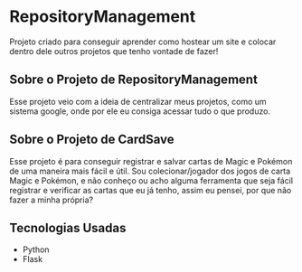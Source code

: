 # RepositoryManagement

Projeto criado para conseguir aprender como hostear um site e colocar dentro dele outros projetos que tenho vontade de fazer!

## Sobre o Projeto de RepositoryManagement

Esse projeto veio com a ideia de centralizar meus projetos, como um sistema google, onde por ele eu consiga acessar tudo o que produzo.

## Sobre o Projeto de CardSave

Esse projeto é para conseguir registrar e salvar cartas de Magic e Pokémon de uma maneira mais fácil e útil.
Sou colecionar/jogador dos jogos de carta Magic e Pokémon, e não conheço ou acho alguma ferramenta que seja fácil registrar e verificar as cartas que eu já tenho, assim eu pensei, 
por que não fazer a minha própria?

## Tecnologias Usadas
- Python
- Flask
